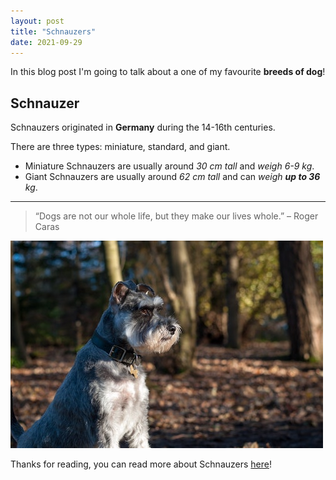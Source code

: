 ```yaml
---
layout: post
title: "Schnauzers"
date: 2021-09-29
---
```

In this blog post I'm going to talk about a one of my favourite **breeds of dog**!

## Schnauzer
Schnauzers originated in **Germany** during the 14-16th centuries.

There are three types: miniature, standard, and giant.
- Miniature Schnauzers are usually around _30 cm tall_ and _weigh 6-9 kg_.
- Giant Schnauzers are usually around _62 cm tall_ and can _weigh **up to 36** kg_.

---

> “Dogs are not our whole life, but they make our lives whole.”
> – Roger Caras

![](../assets/schnauzer.jpg "a closeup image of a schnauzer sitting in a forest")


Thanks for reading, you can read more about Schnauzers [here](https://www.akc.org/dog-breeds/standard-schnauzer/)!
